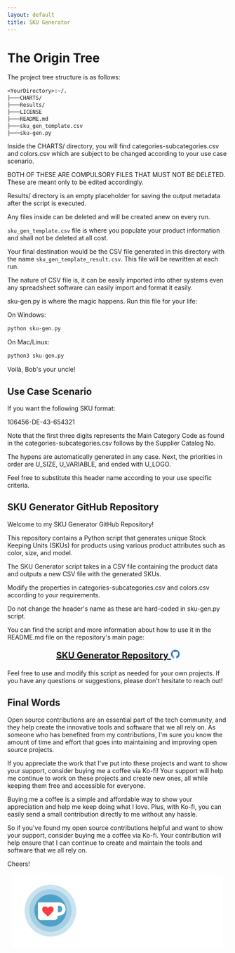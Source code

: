 ```yaml
---
layout: default
title: SKU Generator
---
```


<!-- <link rel="shortcut icon" type="image/x-icon" href="favicon.ico"> -->
<!-- <link rel="shortcut icon" href="/favicon.ico" /> -->
<!-- <link rel="shortcut icon" href="favicon.ico" /> -->
<!-- <link rel="shortcut icon" type="image/x-icon" href="/favicon.ico?"> -->
<!-- <link rel="shortcut icon" type="image/png" href="/favicon.png"> -->
<link rel="icon" type="image/png" href="/favicon.png">


# The Origin Tree

The project tree structure is as follows:

```verbatim
<YourDirectory>:~/.
├───CHARTS/
├───Results/
├───LICENSE
├───README.md
├───sku_gen_template.csv
├───sku-gen.py

```

Inside the CHARTS/ directory, you will find categories-subcategories.csv and colors.csv which are subject to be changed according to your use case scenario.

BOTH OF THESE ARE COMPULSORY FILES THAT MUST NOT BE DELETED. These are meant only to be edited accordingly.

Results/ directory is an empty placeholder for saving the output metadata after the script is executed.

Any files inside can be deleted and will be created anew on every run.

`sku_gen_template.csv` file is where you populate your product information and shall not be deleted at all cost.

Your final destination would be the CSV file generated in this directory with the name `sku_gen_template_result.csv`. This file will be rewritten at each run.

The nature of CSV file is, it can be easily imported into other systems even any spreadsheet software can easily import and format it easily.

sku-gen.py is where the magic happens. Run this file for your life:

On Windows:

```bash
python sku-gen.py
```

On Mac/Linux:

```bash
python3 sku-gen.py
```

Voilà, Bob's your uncle!

## Use Case Scenario

If you want the following SKU format:

106456-DE-43-654321

Note that the first three digits represents the Main Category Code as found in the categories-subcategories.csv follows by the Supplier Catalog No.

The hypens are automatically generated in any case. Next, the priorities in order are U_SIZE, U_VARIABLE, and ended with U_LOGO.

Feel free to substitute this header name according to your use specific criteria.

## SKU Generator GitHub Repository

Welcome to my SKU Generator GitHub Repository!

This repository contains a Python script that generates unique Stock Keeping Units (SKUs) for products using various product attributes such as color, size, and model.

The SKU Generator script takes in a CSV file containing the product data and outputs a new CSV file with the generated SKUs.

Modify the properties in categories-subcategories.csv and colors.csv according to your requirements.

Do not change the header's name as these are hard-coded in sku-gen.py script.

You can find the script and more information about how to use it in the README.md file on the repository's main page:

<p align="center"; style="font-size:20px">
<a href="https://github.com/pizofreude/sku-generator"><b>SKU Generator Repository</b>
    <img src="./img/Github_icon-icons.com_66788.png" width="20" height="20" alt="GitHub Badge">
</a>
</p>

Feel free to use and modify this script as needed for your own projects. If you have any questions or suggestions, please don't hesitate to reach out!

## Final Words

Open source contributions are an essential part of the tech community, and they help create the innovative tools and software that we all rely on. As someone who has benefited from my contributions, I'm sure you know the amount of time and effort that goes into maintaining and improving open source projects.

If you appreciate the work that I've put into these projects and want to show your support, consider buying me a coffee via Ko-fi! Your support will help me continue to work on these projects and create new ones, all while keeping them free and accessible for everyone.

Buying me a coffee is a simple and affordable way to show your appreciation and help me keep doing what I love. Plus, with Ko-fi, you can easily send a small contribution directly to me without any hassle.

So if you've found my open source contributions helpful and want to show your support, consider buying me a coffee via Ko-fi. Your contribution will help ensure that I can continue to create and maintain the tools and software that we all rely on.

Cheers!

<p align="center">
<a href="https://ko-fi.com/pizofreude">
    <img src="./img/kofi.gif" alt="Ko-Fi Badge">
</a>
</p>
